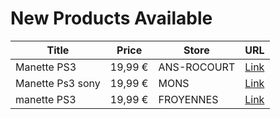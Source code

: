 # New Products Available

| Title | Price | Store | URL |
|---|---|---|---|
| Manette PS3 | 19,99 € | ANS-ROCOURT | [Link](https://www.cashconverters.be/fr/accessoires-jeux-video/796779-manette-ps3.html) |
| Manette Ps3 sony | 19,99 € | MONS | [Link](https://www.cashconverters.be/fr/accessoires-jeux-video/796684-manette-ps3-sony.html) |
| manette PS3 | 19,99 € | FROYENNES | [Link](https://www.cashconverters.be/fr/accessoires-jeux-video/796698-manette-ps3.html) |
